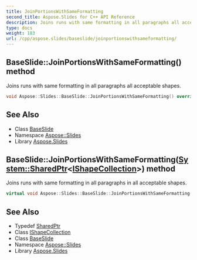 ```yaml
---
title: JoinPortionsWithSameFormatting
second_title: Aspose.Slides for C++ API Reference
description: Joins runs with same formatting in all paragraphs all acceptable shapes.
type: docs
weight: 183
url: /cpp/aspose.slides/baseslide/joinportionswithsameformatting/
---
```

## BaseSlide::JoinPortionsWithSameFormatting() method


Joins runs with same formatting in all paragraphs all acceptable shapes.

```cpp
void Aspose::Slides::BaseSlide::JoinPortionsWithSameFormatting() override
```

## See Also

* Class [BaseSlide](../)
* Namespace [Aspose::Slides](../../)
* Library [Aspose.Slides](../../../)
## BaseSlide::JoinPortionsWithSameFormatting([System::SharedPtr](../../../system/sharedptr/)\<[IShapeCollection](../../ishapecollection/)\>) method


Joins runs with same formatting in all paragraphs in all acceptable shapes.

```cpp
virtual void Aspose::Slides::BaseSlide::JoinPortionsWithSameFormatting(System::SharedPtr<IShapeCollection> collection)
```

## See Also

* Typedef [SharedPtr](../../../system/sharedptr/)
* Class [IShapeCollection](../../ishapecollection/)
* Class [BaseSlide](../)
* Namespace [Aspose::Slides](../../)
* Library [Aspose.Slides](../../../)
